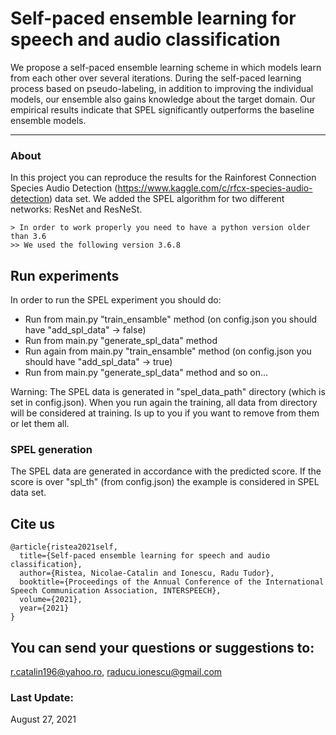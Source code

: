 #  Self-paced ensemble learning for speech and audio classification                                                                                    

We propose a self-paced ensemble learning scheme in which models learn from each other over several iterations. 
During the self-paced learning process based on pseudo-labeling, in addition to improving the individual models, 
our ensemble also gains knowledge about the target domain. 
Our empirical results indicate that SPEL significantly outperforms the baseline ensemble models. 

-----------------------------------------                                                                                                                                      
### About
In this project you can reproduce the results for the Rainforest Connection Species Audio Detection 
(https://www.kaggle.com/c/rfcx-species-audio-detection) data set. We added the SPEL algorithm for two
different networks: ResNet and ResNeSt. 

```
> In order to work properly you need to have a python version older than 3.6
>> We used the following version 3.6.8
```

## Run experiments

In order to run the SPEL experiment you should do:

 - Run from main.py "train_ensamble" method (on config.json you should have "add_spl_data" -> false)
 - Run from main.py "generate_spl_data" method
 - Run again from main.py "train_ensamble" method (on config.json you should have "add_spl_data" -> true)
 - Run from main.py "generate_spl_data" method
 and so on...


Warning: The SPEL data is generated in "spel_data_path" directory (which is set in config.json). 
When you run again the training, all data from directory will be considered at training. 
Is up to you if you want to remove from them or let them all.


### SPEL generation
The SPEL data are generated in accordance with the predicted score. 
If the score is over "spl_th" (from config.json) the example is considered in SPEL data set.


## Cite us

```
@article{ristea2021self,
  title={Self-paced ensemble learning for speech and audio classification},
  author={Ristea, Nicolae-Catalin and Ionescu, Radu Tudor},
  booktitle={Proceedings of the Annual Conference of the International Speech Communication Association, INTERSPEECH},
  volume={2021},
  year={2021}
}
```

## You can send your questions or suggestions to: 
r.catalin196@yahoo.ro, raducu.ionescu@gmail.com

### Last Update:
August 27, 2021 



